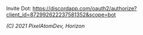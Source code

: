 Invite Dot: https://discordapp.com/oauth2/authorize?client_id=872992622237581352&scope=bot

*(C) 2021 PixelAtomDev, Horizon*
